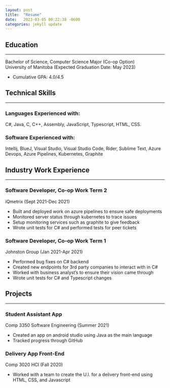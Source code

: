```yaml
---
layout: post
title:  "Resume"
date:   2023-03-05 00:22:38 -0600
categories: jekyll update
---
```


## **Education**
---
Bachelor of Science, Computer Science Major (Co-op Option) 	                                	  
University of Manitoba (Expected Graduation Date: May 2023)
- Cumulative GPA: 4.0/4.5

## **Technical Skills**
---
### Languages Experienced with: 
C#, Java, C, C++, Assembly, JavaScript, Typescript, HTML, CSS.

### Software Experienced with: 
Intellij, BlueJ, Visual Studio, Visual Studio Code, Rider, Sublime Text, Azure Devops, Azure Pipelines, Kubernetes, Graphite

## **Industry Work Experience**
---
### Software Developer, Co-op Work Term 2 <br>
iQmetrix (Sept 2021-Dec 2021)			           

- Built and deployed work on azure pipelines to ensure safe deployments
- Monitored server status through kubernetes to trace issues
- Setup monitoring services such as graphite to give feedback
- Wrote unit tests for C# and performed tests for peer tickets

### Software Developer, Co-op Work Term 1<br>
Johnston Group (Jan 2021-Apr 2021)

- Performed bug fixes on C# backend
- Created new endpoints for 3rd party companies to interact with in C#
- Worked with business analyst’s to ensure their vision came through
- Wrote unit tests for C# and Typescript changes

## **Projects**
---

### Student Assistant App<br>
Comp 3350 Software Engineering (Summer 2021)

- Created an app on android studio using Java as the main language
- Tracked progress through GitHub

### Delivery App Front-End<br>
Comp 3020 HCI (Fall 2020)

- Worked with a team to create the U.I. for a delivery front-end using HTML, CSS, and Javascript

